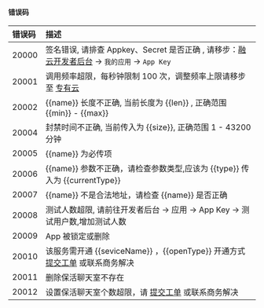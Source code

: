 #### 错误码

| 错误码 | 描述	   						
| :-----|:------------
| 20000 | 签名错误, 请排查 Appkey、Secret 是否正确 , 请移步：[融云开发者后台](https://developer.rongcloud.cn) ->  `我的应用` -> `App Key` 
| 20001 | 调用频率超限，每秒钟限制 100 次，调整频率上限请移步至 [专有云](http://www.rongcloud.cn/pricing#pay) 
| 20002 | {{name}} 长度不正确, 当前长度为 {{len}} , 正确范围 {{min}} - {{max}}
| 20004 | 封禁时间不正确, 当前传入为 {{size}}, 正确范围 1 - 43200 分钟
| 20005 | {{name}} 为必传项
| 20006 | {{name}} 参数不正确，请检查参数类型,应该为 {{type}} 传入为 {{currentType}} 
| 20007 | {{name}} 不是合法地址，请检查 {{name}} 是否正确
| 20008 | 测试人数超限, 请前往开发者后台 -> 应用 -> App Key -> 测试用户数,增加测试人数
| 20009 | App 被锁定或删除
| 20010 | 该服务需开通 {{seviceName}} ，{{openType}} 开通方式 [提交工单](https://developer.rongcloud.cn/ticket) 或联系商务解决
| 20011 | 删除保活聊天室不存在
| 20012 | 设置保活聊天室个数超限，请 [提交工单](https://developer.rongcloud.cn/ticket) 或联系商务解决
